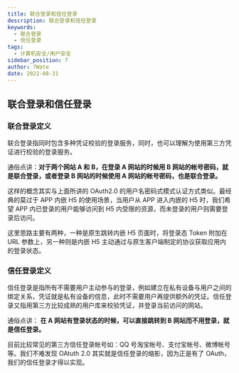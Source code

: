 ```yaml
---
title: 联合登录和信任登录
description: 联合登录和信任登录
keywords:
  - 联合登录
  - 信任登录
tags:
  - 计算机安全/用户安全
sidebar_position: 7
author: 7Wate
date: 2022-08-31
---
```


## 联合登录和信任登录

### 联合登录定义

联合登录指同时包含多种凭证校验的登录服务，同时，也可以理解为使用第三方凭证进行校验的登录服务。

通俗点讲：**对于两个网站 A 和 B，在登录 A 网站的时候用 B 网站的帐号密码，就是联合登录，或者登录 B 网站的时候使用 A 网站的帐号密码，也是联合登录。**

这样的概念其实与上面所讲的 OAuth2.0 的用户名密码式模式认证方式类似。最经典的莫过于 APP 内嵌 H5 的使用场景，当用户从 APP 进入内嵌的 H5 时，我们希望 APP 内已登录的用户能够访问到 H5 内受限的资源，而未登录的用户则需要登录后访问。

这里思路主要有两种，一种是原生跳转内嵌 H5 页面时，将登录态 Token 附加在 URL 参数上，另一种则是内嵌 H5 主动通过与原生客户端制定的协议获取应用内的登录状态。

### 信任登录定义

信任登录是指所有不需要用户主动参与的登录，例如建立在私有设备与用户之间的绑定关系，凭证就是私有设备的信息，此时不需要用户再提供额外的凭证。信任登录又指用第三方比较成熟的用户库来校验凭证，并登录当前访问的网站。

通俗点讲： **在 A 网站有登录状态的时候，可以直接跳转到 B 网站而不用登录，就是信任登录。**

目前比较常见的第三方信任登录帐号如：QQ 号淘宝帐号、支付宝帐号、微博帐号等。我们不难发现 OAtuth 2.0 其实就是信任登录的缩影，因为正是有了 OAuth，我们的信任登录才得以实现。
